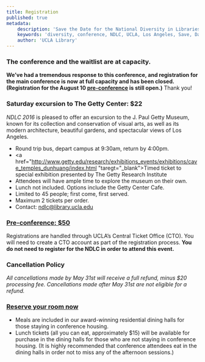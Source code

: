 ```yaml
---
title: Registration
published: true
metadata:
    description: 'Save the Date for the National Diversity in Libraries Conference (NDLC) 2016 UCLA, Los Angeles, California where library staff discuss issues relating to diversity.'
    keywords: 'diversity, conference, NDLC, UCLA, Los Angeles, Save, Date, national, 2016, what is diversity, diversity committee, registration, fee, cost'
    author: 'UCLA Library'
---
```

### The conference and the waitlist are at capacity.

**We’ve had a tremendous response to this conference, and registration for the main conference is now at full capacity 
and has been closed. (Registration for the August 10 [pre-conference](../program/pre-conference) is still open.)** Thank you!

### Saturday excursion to The Getty Center: $22
*NDLC 2016* is pleased to offer an excursion to the J. Paul Getty Museum, known for its collection and conservation of
 visual arts, as well as its modern architecture, beautiful gardens, and spectacular views of Los Angeles.

* Round trip bus, depart campus at 9:30am, return by 4:00pm.
* <a href="http://www.getty.edu/research/exhibitions_events/exhibitions/cave_temples_dunhuang/index.html 
"taregt="_blank">Timed ticket to special exhibition presented by The Getty Research Institute</a>
* Attendees will have ample time to explore the museum on their own.
* Lunch not included. Options include the Getty Center Cafe.
* Limited to 45 people; first come, first served.
* Maximum 2 tickets per order.
* Contact: <a href="mailto:ndlc@library.ucla.edu">ndlc@library.ucla.edu</a>
    
### <a href="https://oss.ticketmaster.com/aps/uclacto/EN/buy/details/m162830" target="_blank">Pre-conference: $50</a>
Registrations are handled through UCLA&rsquo;s Central Ticket Office (CTO). You will need to create a CTO account as part of the registration process. <strong>You do not need to register for the NDLC in order to attend this event. </strong></p>

### Cancellation Policy

   _All cancellations made by May 31st will receive a full refund, minus $20 processing fee. Cancellations made after
    May 31st are not eligible for a refund._

### <a href="https://uclarh.webhotel.microsdc.us/bp/search_rooms.jsp?groupCode=LIB6A&checkinYear=2016&checkinDay=9&checkinMonth=8&numberOfNights=4&numberOfRooms=1&numberOfAdults=1" target="_blank">Reserve your room now</a>
+ Meals are included in our award-winning residential dining halls for those staying in conference housing.
+ Lunch tickets (all you can eat, approximately $15) will be available for purchase in the dining halls for those who 
are not staying in conference housing. (It is highly recommended that conference attendees eat in the dining halls in order not to miss any of the afternoon sessions.)


